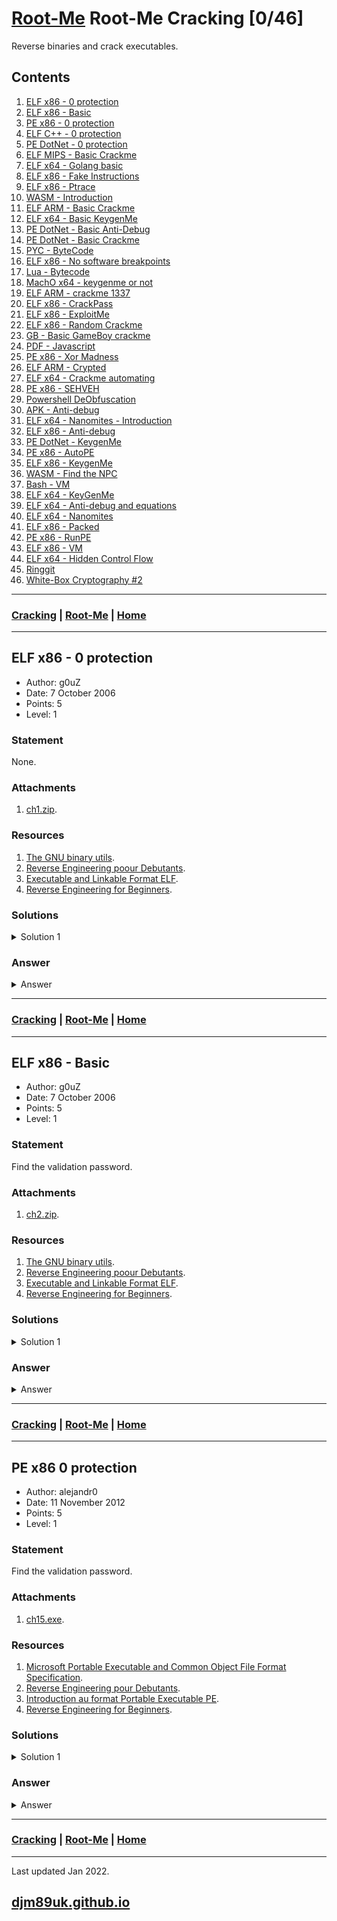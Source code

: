 # [Root-Me](./rootme.md) Root-Me Cracking [0/46]

Reverse binaries and crack executables. 

## Contents

1. [ELF x86 - 0 protection](#elf-x86-0-protection)
2. [ELF x86 - Basic](#elf-x86-basic)
3. [PE x86 - 0 protection](#pe-x86-0-protection)
4. [ELF C++ - 0 protection](#elf-cpp-0-protection)
5. [PE DotNet - 0 protection](#pe-dotnet-0-protection)
6. [ELF MIPS - Basic Crackme](#elf-mips-basic-crackme)
7. [ELF x64 - Golang basic](#elf-x64-golang-basic)
8. [ELF x86 - Fake Instructions](#elf-x86-fake-instructions)
9. [ELF x86 - Ptrace](#elf-x86-ptrace)
10. [WASM - Introduction](#wasm-introduction)
11. [ELF ARM - Basic Crackme](#elf-arm-basic-crackme)
12. [ELF x64 - Basic KeygenMe](#elf-x64-basic-keygenme)
13. [PE DotNet - Basic Anti-Debug](#pe-dotnet-basic-anti-debug)
14. [PE DotNet - Basic Crackme](#pe-dotnet-basic-crackme)
15. [PYC - ByteCode](#pyc-bytecode)
16. [ELF x86 - No software breakpoints](#elf-x86-no-software-breakpoints)
17. [Lua - Bytecode](#lua-bytecode)
18. [MachO x64 - keygenme or not](#macho-x64-keygenme-or-not)
19. [ELF ARM - crackme 1337](#elf-arm-crackme-1337)
20. [ELF x86 - CrackPass](#elf-x86-crackpass)
21. [ELF x86 - ExploitMe](#elf-x86-exploitme)
22. [ELF x86 - Random Crackme](#elf-x86-random-crackme)
23. [GB - Basic GameBoy crackme](#gb-basic-gameboy-crackme)
24. [PDF - Javascript](#pdf-javascript)
25. [PE x86 - Xor Madness](#pe-x86-xor-madness)
26. [ELF ARM - Crypted](#elf-arm-crypted)
27. [ELF x64 - Crackme automating](#elf-x64-crackme-automating)
28. [PE x86 - SEHVEH](#pe-x86-sehveh)
29. [Powershell DeObfuscation](#powershell-deobfuscation)
30. [APK - Anti-debug](#apk-anti-debug)
31. [ELF x64 - Nanomites - Introduction](#elf-x64-nanomites-introduction)
32. [ELF x86 - Anti-debug](#elf-x86-anti-debug)
33. [PE DotNet - KeygenMe](#pe-dotnet-keygenme)
34. [PE x86 - AutoPE](#pe-x86-autope)
35. [ELF x86 - KeygenMe](#elf-x86-keygenme)
36. [WASM - Find the NPC](#wasm-find-the-npc)
37. [Bash - VM](#bash-vm)
38. [ELF x64 - KeyGenMe](#elf-x64-keygenme)
39. [ELF x64 - Anti-debug and equations](#elf-x64-anti-debug-and-equations)
40. [ELF x64 - Nanomites](#elf-x64-nanomites)
41. [ELF x86 - Packed](#elf-x86-packed)
42. [PE x86 - RunPE](#pe-x86-runpe)
43. [ELF x86 - VM](#elf-x86-vm)
44. [ELF x64 - Hidden Control Flow](#elf-x64-hidden-control-flow)
45. [Ringgit](#ringgit)
46. [White-Box Cryptography #2](#white-box-cryptography-#2)

---

### [Cracking](#contents) | [Root-Me](./rootme.md) | [Home](./index.md)

---

## ELF x86 - 0 protection

- Author: g0uZ
- Date: 7 October 2006
- Points: 5
- Level: 1

### Statement

None.

### Attachments

1. [ch1.zip](http://challenge01.root-me.org/cracking/ch1/ch1.zip).

### Resources

1. [The GNU binary utils](https://repository.root-me.org/Administration/Unix/Linux/EN%20-%20The%20GNU%20binary%20utils.pdf).
2. [Reverse Engineering poour Debutants](https://repository.root-me.org/Reverse%20Engineering/FR%20-%20Reverse%20Engineering%20pour%20D%C3%A9butants%20-%20Dennis%20Yurichev.pdf).
3. [Executable and Linkable Format ELF](https://repository.root-me.org/Reverse%20Engineering/x86/Unix/EN%20-%20Executable%20and%20Linkable%20Format%20ELF.pdf).
4. [Reverse Engineering for Beginners](https://repository.root-me.org/Reverse%20Engineering/EN%20-%20Reverse%20Engineering%20for%20Beginners%20-%20Dennis%20Yurichev.pdf).

### Solutions

<details>

<summary markdown="span">Solution 1</summary>

We are given a zip file containing a binary, ch1.zip.  We can extract and run the binary:

~~~shell
$ unzip ch1.zip 
Archive:  ch1.zip
  inflating: ch1.bin   
$ chmod +x ch1.bin
$ ./ch1.bin
############################################################
##        Bienvennue dans ce challenge de cracking        ##
############################################################

Veuillez entrer le mot de passe : 1
Dommage, essaye encore une fois.
~~~

We can see the programme asks for a password and rejects an incorrect password.  We can decompile in Ghidra and we find the main function:

~~~c

undefined4 main(undefined1 param_1)

{
  char *__s1;
  int iVar1;
  undefined4 local_14;
  
  puts("############################################################");
  puts("##        Bienvennue dans ce challenge de cracking        ##");
  puts("############################################################\n");
  printf("Veuillez entrer le mot de passe : ");
  __s1 = (char *)getString(local_14);
  iVar1 = strcmp(__s1,"123456789");
  if (iVar1 == 0) {
    printf("Bien joue, vous pouvez valider l\'epreuve avec le pass : %s!\n","123456789");
  }
  else {
    puts("Dommage, essaye encore une fois.");
  }
  return 0;
}
~~~

We can see the user input is compared with the string 123456789.  Re-running with the password, we get the challenge solution.

</details>

### Answer

<details>

<summary markdown="span">Answer</summary>

~~~
123456789
~~~

</details>

---

### [Cracking](#contents) | [Root-Me](./rootme.md) | [Home](./index.md)

---

## ELF x86 - Basic

- Author: g0uZ
- Date: 7 October 2006
- Points: 5
- Level: 1

### Statement

Find the validation password.

### Attachments

1. [ch2.zip](http://challenge01.root-me.org/cracking/ch2/ch2.zip).

### Resources

1. [The GNU binary utils](https://repository.root-me.org/Administration/Unix/Linux/EN%20-%20The%20GNU%20binary%20utils.pdf).
2. [Reverse Engineering poour Debutants](https://repository.root-me.org/Reverse%20Engineering/FR%20-%20Reverse%20Engineering%20pour%20D%C3%A9butants%20-%20Dennis%20Yurichev.pdf).
3. [Executable and Linkable Format ELF](https://repository.root-me.org/Reverse%20Engineering/x86/Unix/EN%20-%20Executable%20and%20Linkable%20Format%20ELF.pdf).
4. [Reverse Engineering for Beginners](https://repository.root-me.org/Reverse%20Engineering/EN%20-%20Reverse%20Engineering%20for%20Beginners%20-%20Dennis%20Yurichev.pdf).

### Solutions

<details>

<summary markdown="span">Solution 1</summary>

We are given a zip file containing a binary, ch2.zip.  We can extract and run the binary:

~~~shell
$ unzip ch2.zip 
Archive:  ch2.zip
  inflating: ch2.bin                 
$ chmod +x ch2.bin
$ ./ch2.bin
############################################################
##        Bienvennue dans ce challenge de cracking        ##
############################################################

username: admin
Bad username
~~~

We can see the programme asks for a username and terminates with an incorrect input.  We can decompile in Ghidra and we find the main function:

~~~c
undefined4 main(undefined1 param_1)

{
  char *pcVar1;
  int iVar2;
  undefined4 local_10;
  
  puts("############################################################");
  puts("##        Bienvennue dans ce challenge de cracking        ##");
  puts("############################################################\n");
  printf("username: ");
  pcVar1 = (char *)getString(local_10);
  iVar2 = strcmp(pcVar1,"john");
  if (iVar2 == 0) {
    printf("password: ");
    pcVar1 = (char *)getString(pcVar1);
    iVar2 = strcmp(pcVar1,"the ripper");
    if (iVar2 == 0) {
      printf("Bien joue, vous pouvez valider l\'epreuve avec le mot de passe : %s !\n","987654321");
    }
    else {
      puts("Bad password");
    }
  }
  else {
    puts("Bad username");
  }
  return 0;
}
~~~

We can see the user input username is compared with the string "john" and a second input for password is compared with the string "the ripper".  Re-running with the password, we get the challenge solution.

</details>

### Answer

<details>

<summary markdown="span">Answer</summary>

~~~
987654321
~~~

</details>

---

### [Cracking](#contents) | [Root-Me](./rootme.md) | [Home](./index.md)

---

## PE x86 0 protection

- Author: alejandr0
- Date: 11 November 2012
- Points: 5
- Level: 1

### Statement

Find the validation password.

### Attachments

1. [ch15.exe](http://challenge01.root-me.org/cracking/ch15/ch15.exe).

### Resources

1. [Microsoft Portable Executable and Common Object File Format Specification](https://repository.root-me.org/Programmation/Windows/EN%20-%20Microsoft%20Portable%20Executable%20and%20Common%20Object%20File%20Format%20Specification.docx).
2. [Reverse Engineering pour Debutants](https://repository.root-me.org/Reverse%20Engineering/FR%20-%20Reverse%20Engineering%20pour%20D%C3%A9butants%20-%20Dennis%20Yurichev.pdf).
3. [Introduction au format Portable Executable PE](https://repository.root-me.org/Reverse%20Engineering/x86/Microsoft/FR%20-%20Introduction%20au%20format%20Portable%20Executable%20PE.pdf).
4. [Reverse Engineering for Beginners](https://repository.root-me.org/Reverse%20Engineering/EN%20-%20Reverse%20Engineering%20for%20Beginners%20-%20Dennis%20Yurichev.pdf).

### Solutions

<details>

<summary markdown="span">Solution 1</summary>

We are given an exe binary file we can run using wine:

~~~shell
$ wine ./ch15.exe 
Usage: Z:\home\derek\Downloads\ch15.exe pass
$ wine ./ch15.exe 123
Wrong password
~~~

We can see the programme requires a password input and terminates if the input is not correct.  We can decompile in Ghidra.  We find a subfunction that compares the input to specific characters:

~~~c
void FUN_00401726(char *param_1,int param_2)

{
  if (((((param_2 == 7) && (*param_1 == 'S')) && (param_1[1] == 'P')) &&
      ((param_1[2] == 'a' && (param_1[3] == 'C')))) &&
     ((param_1[4] == 'I' && ((param_1[5] == 'o' && (param_1[6] == 'S')))))) {
    printf("Gratz man :)");
                    /* WARNING: Subroutine does not return */
    exit(0);
  }
  puts("Wrong password");
  return;
}
~~~

We can see the string the input is compared against is "SPaCIoS".  We rerun the program with this input:

~~~shell
$ wine ./ch15.exe SPaCIoS
Gratz man :)
~~~

This is the challenge solution

</details>

### Answer

<details>

<summary markdown="span">Answer</summary>

~~~
SPaCIoS
~~~

</details>

---

### [Cracking](#contents) | [Root-Me](./rootme.md) | [Home](./index.md)

---

Last updated Jan 2022.

## [djm89uk.github.io](https://djm89uk.github.io)
